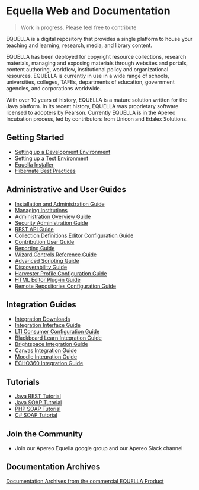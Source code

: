 # Equella Web and Documentation

>Work in progress.  Please feel free to contribute

EQUELLA is a digital repository that provides a single platform to house your teaching and learning, research, media, and library content. 

EQUELLA has been deployed for copyright resource collections, research materials, managing and exposing materials through websites and portals, content authoring, workflow, institutional policy and organizational resources. EQUELLA is currently in use in a wide range of schools, universities, colleges, TAFEs, departments of education, government agencies, and corporations worldwide.

With over 10 years of history, EQUELLA is a mature solution written for the Java platform.  In its recent history, EQUELLA was proprietary software licensed to adopters by Pearson.  Currently EQUELLA is in the Apereo Incubation process, led by contributors from Unicon and Edalex Solutions.


## Getting Started
* [Setting up a Development Environment](gettingstarted/SettingUpAnEquellaDevEnvironment.md)
* [Setting up a Test Environment](gettingstarted/SettingUpATestEnvironment.md)
* [Equella Installer](gettingstarted/EquellaInstaller.md)
* [Hibernate Best Practices](gettingstarted/EquellaHibernateBestPractices.md)

## Administrative and User Guides
* [Installation and Administration Guide](guides/InstallationAdminGuide.md)
* [Managing Institutions](guides/ManageInstitutions.md)
* [Administration Overview Guide](guides/AdministrationOverviewGuide.md)
* [Security Administration Guide](guides/SecurityAdminGuide.md)
* [REST API Guide](guides/RestAPIGuide.md)
* [Collection Definitions Editor Configuration Guide](guides/CollectionDefinitionsEditorConfigurationGuide.md)
* [Contribution User Guide](guides/ContributionUserGuide.md)
* [Reporting Guide](guides/ReportingGuide.md)
* [Wizard Controls Reference Guide](guides/WizardControlsReferenceGuide.md)
* [Advanced Scripting Guide](guides/AdvancedScriptingGuide.md)
* [Discoverability Guide](guides/DiscoverabilityGuide.md)
* [Harvester Profile Configuration Guide](guides/HarvesterProfileConfigurationGuide.md)
* [HTML Editor Plug-in Guide](guides/HTMLEditorPluginGuide.md)
* [Remote Repositories Configuration Guide](guides/RemoteRepositoriesConfigurationGuide.md)

## Integration Guides
* [Integration Downloads](IntegrationDownloads.md)
* [Integration Interface Guide](guides/IntegrationInterfaceGuide.md)
* [LTI Consumer Configuration Guide](guides/LTIConsumerConfigurationGuide.md)
* [Blackboard Learn Integration Guide](guides/BlackboardLearnIntegrationGuide.md)
* [Brightspace Integration Guide](guides/BrightspaceIntegrationGuide.md)
* [Canvas Integration Guide](guides/CanvasIntegrationGuide.md)
* [Moodle Integration Guide](guides/MoodleIntegrationGuide.md)
* [ECHO360 Integration Guide](guides/ECHOIntegrationGuide.md)

## Tutorials
* [Java REST Tutorial](guides/JavaRESTTutorial.md)
* [Java SOAP Tutorial](guides/JavaSOAPTutorial.md)
* [PHP SOAP Tutorial](guides/PHPSOAPTutorial.md)
* [C# SOAP Tutorial](guides/CPlusSOAPTutorial.md)

## Join the Community
* Join our Apereo Equella google group and our Apereo Slack channel

## Documentation Archives

[Documentation Archives from the commercial EQUELLA Product](documentationarchives/ArchivedDocumentationListing.md)



